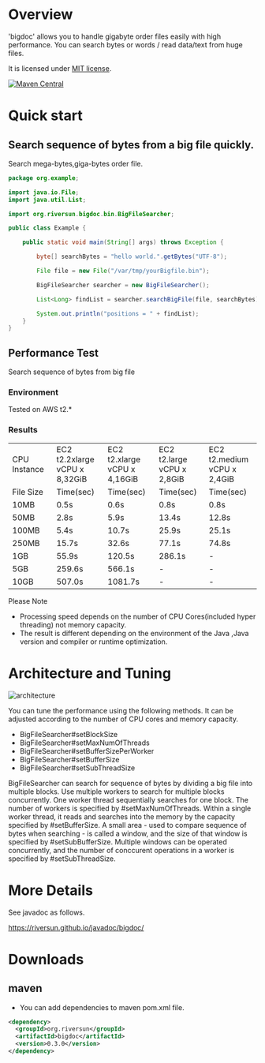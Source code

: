 # Overview
'bigdoc' allows you to handle gigabyte order files easily with high performance.
You can search bytes or words / read data/text from huge files.

It is licensed under [MIT license](https://opensource.org/licenses/MIT).

[![Maven Central](https://maven-badges.herokuapp.com/maven-central/org.riversun/bigdoc/badge.svg)](https://maven-badges.herokuapp.com/maven-central/org.riversun/bigdoc)


# Quick start
## Search sequence of bytes from a big file quickly.

Search mega-bytes,giga-bytes order file.

```java
package org.example;

import java.io.File;
import java.util.List;

import org.riversun.bigdoc.bin.BigFileSearcher;

public class Example {

	public static void main(String[] args) throws Exception {

		byte[] searchBytes = "hello world.".getBytes("UTF-8");

		File file = new File("/var/tmp/yourBigfile.bin");

		BigFileSearcher searcher = new BigFileSearcher();

		List<Long> findList = searcher.searchBigFile(file, searchBytes);

		System.out.println("positions = " + findList);
	}
}
```
## Performance Test
Search sequence of bytes from big file

### Environment
Tested on AWS t2.*<br>

### Results
<table>
<tr><td>CPU Instance</td> <td>EC2 t2.2xlarge<br>vCPU x 8,32GiB</td>  <td>EC2 t2.xlarge<br>vCPU x 4,16GiB</td><td>EC2 t2.large<br>vCPU x 2,8GiB</td><td>EC2 t2.medium<br>vCPU x 2,4GiB</td>         </tr>
<tr><td>File Size</td>    <td>Time(sec)</td>                              <td>Time(sec)</td>                           <td>Time(sec)</td>                         <td>Time(sec)</td>                                    </tr>
<tr><td>10MB</td>         <td>0.5s</td>                              <td>0.6s</td>                           <td>0.8s</td>                         <td>0.8s</td>                                     </tr>
<tr><td>50MB</td>         <td>2.8s</td>                              <td>5.9s</td>                           <td>13.4s</td>                        <td>12.8s</td>                                       </tr>
<tr><td>100MB</td>        <td>5.4s</td>                              <td>10.7s</td>                          <td>25.9s</td>                        <td>25.1s</td>                                        </tr>
<tr><td>250MB</td>        <td>15.7s</td>                             <td>32.6s</td>                          <td>77.1s</td>                        <td>74.8s</td>                                          </tr>
<tr><td>1GB</td>          <td>55.9s</td>                             <td>120.5s</td>                         <td>286.1s</td>                            <td>-</td>                                       </tr>
<tr><td>5GB</td>          <td>259.6s</td>                            <td>566.1s</td>                         <td>-</td>                            <td>-</td>                                         </tr>
<tr><td>10GB</td>         <td>507.0s</td>                            <td>1081.7s</td>                        <td>-</td>                            <td>-</td>                                          </tr>
</table>

Please Note

- Processing speed depends on the number of CPU Cores(included hyper threading) not memory capacity.
- The result is different depending on the environment of the Java ,Java version and compiler or runtime optimization.

# Architecture and Tuning

![architecture](https://riversun.github.io/img/bigdoc_how_to_tune.png
 "architecture")

You can tune the performance using the following methods.
It can be adjusted according to the number of CPU cores and memory capacity.

- BigFileSearcher#setBlockSize
- BigFileSearcher#setMaxNumOfThreads
- BigFileSearcher#setBufferSizePerWorker
- BigFileSearcher#setBufferSize
- BigFileSearcher#setSubThreadSize

BigFileSearcher can search for sequence of bytes by dividing a big file into multiple blocks.
Use multiple workers to search for multiple blocks concurrently.
One worker thread sequentially searches for one block.
The number of workers is specified by #setMaxNumOfThreads.
Within a single worker thread, it reads and searches into the memory by the capacity specified by #setBufferSize.
A small area - used to compare sequence of bytes when searching - is called a window, and the size of that window is specified by #setSubBufferSize.
Multiple windows can be operated concurrently, and the number of conccurent operations in a worker is specified by #setSubThreadSize.



# More Details
See javadoc as follows.

https://riversun.github.io/javadoc/bigdoc/

# Downloads
## maven
- You can add dependencies to maven pom.xml file.
```xml
<dependency>
  <groupId>org.riversun</groupId>
  <artifactId>bigdoc</artifactId>
  <version>0.3.0</version>
</dependency>
```
